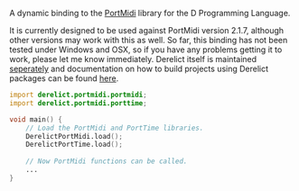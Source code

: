 A dynamic binding to the [PortMidi](http://portmedia.sourceforge.net) library for the D Programming Language.

It is currently designed to be used against PortMidi version 2.1.7, although other versions may work with this as well. So far, this binding has not been tested under Windows and OSX, so if you have any problems getting it to work, please let me know immediately.
Derelict itself is maintained [seperately](https://github.com/DerelictOrg) and documentation on how to build projects using Derelict packages can be found [here](https://derelictorg.github.io/using.html). 

```D
import derelict.portmidi.portmidi;
import derelict.portmidi.porttime;

void main() {
    // Load the PortMidi and PortTime libraries.
    DerelictPortMidi.load();
    DerelictPortTime.load();
    
    // Now PortMidi functions can be called.
    ...
}
```
